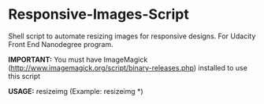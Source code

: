 # Responsive-Images-Script
Shell script to automate resizing images for responsive designs. For Udacity Front End Nanodegree program.

__IMPORTANT:__ You must have ImageMagick (http://www.imagemagick.org/script/binary-releases.php) installed to use this script

__USAGE:__ resizeimg <files> (Example: resizeimg *)
